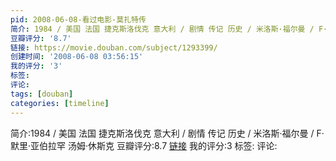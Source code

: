 ```yaml
---
pid: 2008-06-08-看过电影-莫扎特传
简介: 1984 / 美国 法国 捷克斯洛伐克 意大利 / 剧情 传记 历史 / 米洛斯·福尔曼 / F·默里·亚伯拉罕 汤姆·休斯克
豆瓣评分: '8.7'
链接: https://movie.douban.com/subject/1293399/
创建时间: '2008-06-08 03:56:15'
我的评分: '3'
标签:
评论:
tags: [douban]
categories: [timeline]
---
```

简介:1984 / 美国 法国 捷克斯洛伐克 意大利 / 剧情 传记 历史 / 米洛斯·福尔曼 / F·默里·亚伯拉罕 汤姆·休斯克
豆瓣评分:8.7
[链接](https://movie.douban.com/subject/1293399/)
我的评分:3
标签:
评论:
